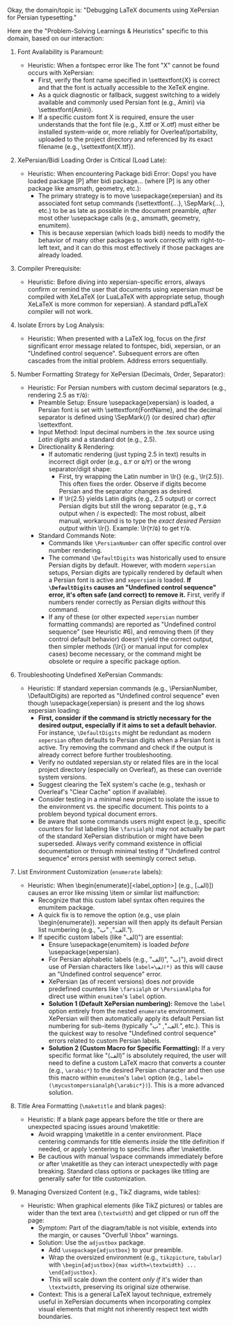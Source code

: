Okay, the domain/topic is: "Debugging LaTeX documents using XePersian for Persian typesetting."

Here are the "Problem-Solving Learnings & Heuristics" specific to this domain, based on our interaction:

1.  Font Availability is Paramount:
    *   Heuristic: When a fontspec error like The font "X" cannot be found occurs with XePersian:
        *   First, verify the font name specified in \settextfont{X} is correct and that the font is actually accessible to the XeTeX engine.
        *   As a quick diagnostic or fallback, suggest switching to a widely available and commonly used Persian font (e.g., Amiri) via \settextfont{Amiri}.
        *   If a specific custom font X is required, ensure the user understands that the font file (e.g., X.ttf or X.otf) must either be installed system-wide or, more reliably for Overleaf/portability, uploaded to the project directory and referenced by its exact filename (e.g., \settextfont{X.ttf}).

2.  XePersian/Bidi Loading Order is Critical (Load Late):
    *   Heuristic: When encountering Package bidi Error: Oops! you have loaded package [P] after bidi package... (where [P] is any other package like amsmath, geometry, etc.):
        *   The primary strategy is to move \usepackage{xepersian} and its associated font setup commands (\settextfont{...}, \SepMark{...}, etc.) to be as late as possible in the document preamble, *after* most other \usepackage calls (e.g., amsmath, geometry, enumitem).
        *   This is because xepersian (which loads bidi) needs to modify the behavior of many other packages to work correctly with right-to-left text, and it can do this most effectively if those packages are already loaded.

3.  Compiler Prerequisite:
    *   Heuristic: Before diving into xepersian-specific errors, always confirm or remind the user that documents using xepersian *must* be compiled with XeLaTeX (or LuaLaTeX with appropriate setup, though XeLaTeX is more common for xepersian). A standard pdfLaTeX compiler will not work.

4.  Isolate Errors by Log Analysis:
    *   Heuristic: When presented with a LaTeX log, focus on the *first* significant error message related to fontspec, bidi, xepersian, or an "Undefined control sequence". Subsequent errors are often cascades from the initial problem. Address errors sequentially.

5.  Number Formatting Strategy for XePersian (Decimals, Order, Separator):
    *   Heuristic: For Persian numbers with custom decimal separators (e.g., rendering 2.5 as ۲/۵):
        *   Preamble Setup: Ensure \usepackage{xepersian} is loaded, a Persian font is set with \settextfont{FontName}, and the decimal separator is defined using \SepMark{/} (or desired char) *after* \settextfont.
        *   Input Method: Input decimal numbers in the .tex source using *Latin digits* and a standard dot (e.g., 2.5).
        *   Directionality & Rendering:
            *   If automatic rendering (just typing 2.5 in text) results in incorrect digit order (e.g., ۵.۲ or ۵/۲) or the wrong separator/digit shape:
                *   First, try wrapping the Latin number in \lr{} (e.g., \lr{2.5}). This often fixes the order. Observe if digits become Persian and the separator changes as desired.
                *   If \lr{2.5} yields Latin digits (e.g., 2.5 output) or correct Persian digits but still the wrong separator (e.g., ۲.۵ output when / is expected): The most robust, albeit manual, workaround is to type the *exact desired Persian output* within \lr{}. Example: \lr{۲/۵} to get ۲/۵.
        *   Standard Commands Note:
            *   Commands like `\PersianNumber` can offer specific control over number rendering.
            *   The command `\DefaultDigits` was historically used to ensure Persian digits by default. However, with modern `xepersian` setups, Persian digits are typically rendered by default when a Persian font is active and `xepersian` is loaded. **If `\DefaultDigits` causes an "Undefined control sequence" error, it's often safe (and correct) to remove it.** First, verify if numbers render correctly as Persian digits *without* this command.
            *   If any of these (or other expected `xepersian` number formatting commands) are reported as "Undefined control sequence" (see Heuristic #6), and removing them (if they control default behavior) doesn't yield the correct output, then simpler methods (\lr{} or manual input for complex cases) become necessary, or the command might be obsolete or require a specific package option.

6.  Troubleshooting Undefined XePersian Commands:
    *   Heuristic: If standard xepersian commands (e.g., \PersianNumber, \DefaultDigits) are reported as "Undefined control sequence" even though \usepackage{xepersian} is present and the log shows xepersian loading:
        *   **First, consider if the command is strictly necessary for the desired output, especially if it aims to set a default behavior.** For instance, `\DefaultDigits` might be redundant as modern `xepersian` often defaults to Persian digits when a Persian font is active. Try removing the command and check if the output is already correct before further troubleshooting.
        *   Verify no outdated xepersian.sty or related files are in the local project directory (especially on Overleaf), as these can override system versions.
        *   Suggest clearing the TeX system's cache (e.g., texhash or Overleaf's "Clear Cache" option if available).
        *   Consider testing in a minimal new project to isolate the issue to the environment vs. the specific document. This points to a problem beyond typical document errors.
        *   Be aware that some commands users might expect (e.g., specific counters for list labeling like `\farsialph`) may not actually be part of the standard XePersian distribution or might have been superseded. Always verify command existence in official documentation or through minimal testing if "Undefined control sequence" errors persist with seemingly correct setup.

7.  List Environment Customization (`enumerate` labels):
    *   Heuristic: When \begin{enumerate}[<label_option>] (e.g., [الف)]) causes an error like missing \item or similar list malfunction:
        *   Recognize that this custom label syntax often requires the enumitem package.
        *   A quick fix is to remove the option (e.g., use plain \begin{enumerate}). xepersian will then apply its default Persian list numbering (e.g., "الف.", "ب.").
        *   If specific custom labels (like "الف)") are essential:
            *   Ensure \usepackage{enumitem} is loaded *before* \usepackage{xepersian}.
            *   For Persian alphabetic labels (e.g., "الف)", "ب)"), avoid direct use of Persian characters like `label=\الف*)` as this will cause an "Undefined control sequence" error.
            *   XePersian (as of recent versions) does *not* provide predefined counters like `\farsialph` or `\PersianAlpha` for direct use within `enumitem`'s `label` option.
            *   **Solution 1 (Default XePersian numbering):** Remove the `label` option entirely from the nested `enumerate` environment. XePersian will then automatically apply its default Persian list numbering for sub-items (typically "الف.", "ب.", etc.). This is the quickest way to resolve "Undefined control sequence" errors related to custom Persian labels.
            *   **Solution 2 (Custom Macro for Specific Formatting):** If a very specific format like "(الف)" is absolutely required, the user will need to define a custom LaTeX macro that converts a counter (e.g., `\arabic*`) to the desired Persian character and then use this macro within `enumitem`'s `label` option (e.g., `label=(\mycustompersianalph{\arabic*})`). This is a more advanced solution.

8.  Title Area Formatting (`\maketitle` and blank pages):
    *   Heuristic: If a blank page appears before the title or there are unexpected spacing issues around \maketitle:
        *   Avoid wrapping \maketitle in a center environment. Place centering commands for title elements *inside* the title definition if needed, or apply \centering to specific lines after \maketitle.
        *   Be cautious with manual \vspace commands immediately before or after \maketitle as they can interact unexpectedly with page breaking. Standard class options or packages like titling are generally safer for title customization.

9.  Managing Oversized Content (e.g., TikZ diagrams, wide tables):
    *   Heuristic: When graphical elements (like TikZ pictures) or tables are wider than the text area (`\textwidth`) and get clipped or run off the page:
        *   Symptom: Part of the diagram/table is not visible, extends into the margin, or causes "Overfull \hbox" warnings.
        *   Solution: Use the `adjustbox` package.
            *   Add `\usepackage{adjustbox}` to your preamble.
            *   Wrap the oversized environment (e.g., `tikzpicture`, `tabular`) with `\begin{adjustbox}{max width=\textwidth} ... \end{adjustbox}`.
            *   This will scale down the content *only if* it's wider than `\textwidth`, preserving its original size otherwise.
        *   Context: This is a general LaTeX layout technique, extremely useful in XePersian documents when incorporating complex visual elements that might not inherently respect text width boundaries.